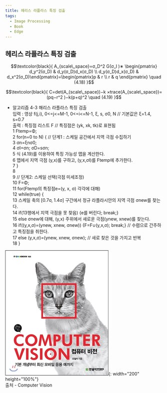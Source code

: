 ```yaml
---
title: 헤리스 라플라스 특징 검출
tags:
  - Image Processing
  - Book
  - Edge
---
```


## 헤리스 라플라스 특징 검출
<!--more-->
$$\textcolor{black}{
A_{scale\_space}=σ_D^2 G(σ_I )∗
\begin{pmatrix} d_y^2(σ_D) & d_y(σ_D)d_x(σ_D) \\ d_y(σ_D)d_x(σ_D) & d_x^2(σ_D)\end{pmatrix}=\begin{pmatrix}p & r \\ r & q \end{pmatrix} \quad (4.18)
}$$

$$\textcolor{black}{
C=det(A_{scale\_space})−k ×trace(A_{scale\_space})=(pq−r^2 )−k(p+q)^2 \quad (4.19)
}$$

- 알고리즘 4-3 해리스 라플라스 특징 검출  
입력 : 영상 f(j,i), 0<=j<=M-1, 0<=i<=N-1, ξ, s, σ0, N // 기본값은 ξ=1.4, s=0.7  
출력 : 특징점 리스트 F // 특징점은 (yk, xk, tk)로 표현됨  
1  Ftemp=Φ;  
2  for(n=0 to N) { // 단계1 : 스케일 공간에서 지역 극점 수집하기  
3   σn=ξnσ0;  
4   σI=σn; σD=sσn;  
5   식 (4.19)를 이용하여 특징 가능성 맵을 계산한다.  
6   맵에서 지역 극점 (y,x)를 구하고, (y,x,σI)를 Ftemp에 추가한다.  
7  }  
8  
9  // 단계2: 스케일 선택(극점 미세조정)  
10 F=Φ;  
11 for(Ftemp의 특징점e=(y, x, σ) 각각에 대해)  
12  while(true) {  
13   스케일 축의 [0.7σ, 1.4σ] 구간에서 정규 라플라시안의 지역 극점 σnew를 찾는다.  
14   if(13행에서 지역 극점을 못 찾음) {e를 버린다; break;}  
15   else σnew에 대해, (y,x) 주위에서 새로운 극점(ynew, xnew)를 찾는다.  
16   if((y,x,σ)=(ynew, xnew, σnew)) {F=F∪(y,x,σ); break;} // 수렴으로 간주하고 특징점을 취한다.  
17   else (y,x,σ)=(ynew, xnew, σnew); // 새로 찾은 것을 가지고 반복  
18  }  
    
 
 ![출처](/img/post/Feature_00.jpg){: width="200" height="100%"}  
출처 - Computer Vision